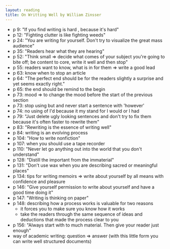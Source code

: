 ```yaml
---
layout: reading
title: On Writting Well by William Zinsser
---
```


- p 9: "If you find writing is hard , because it's hard"
- p 12: "Fighting clutter is like fighting weeds"
- p 24: "You are writing for yourself. Don't try to visualize the great mass audience"
- p 35: "Readers hear what they are hearing"
- p 52: "Think small => decide what comes of your subject you're going to bite off; be content to core, write it well
  and then stop"
- p 55: readers want to know, what is in for them => write a good lead
- p 63: know when to stop an article
- p 64: "The perfect end should be for the readers slightly a surprise and yet seems exactly right."
- p 65: the end should be remind to the begin
- p 73: mood => to change the mood before the start of the previous section
- p 73: stop using but and never start a sentence with 'however'
- p 74: no using of I'd because it my stand for I would or I had
- p 79: "Just delete ugly looking sentences and don't try to fix them because it's often faster to rewrite them"
- p 83: "Rewriting is the essence of writing well"
- p 84: writing is an evolving process
- p 104: "How to write nonfiction"
- p 107: when you should use a tape recorder
- p 110: "Never let go anything out into the world that you don't understand"
- p 128: "Distill the important from the immaterial"
- p 131: "Don't use wax when you are describing sacred or meaningful places"
- p 134: tips for writing memoirs => write about yourself by all means with confidence and pleasure
- p 146: "Give yourself permission to write about yourself and have a good time doing it"
- p 147: "Writing is thinking on paper"
- p 148: describing how a process works is valuable for two reasons
  - it forces you to make sure you know how it works
  - take the readers through the same sequence of ideas and deductions that made the process clear to you
- p 156: "Always start with to much material. Then give your reader just enough"
- way of academic writing: question => answer (with this little form you can write well structured documents)

